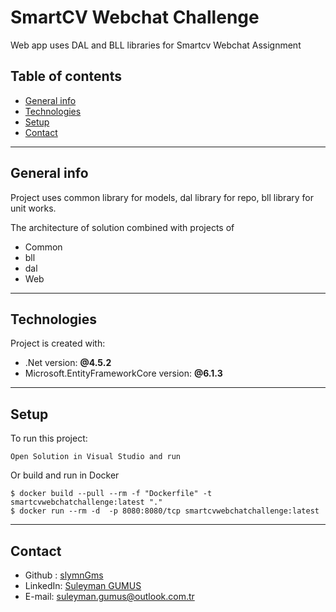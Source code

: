 # SmartCV Webchat Challenge 
Web app uses DAL and BLL libraries for Smartcv Webchat Assignment

## Table of contents
* [General info](#general-info)
* [Technologies](#technologies)
* [Setup](#setup)
* [Contact](#contact)
----------
## General info
Project uses common library for models, dal library for repo, bll library for unit works.


The architecture of solution combined with projects of 
* Common
* bll
* dal
* Web 

----------	
## Technologies
Project is created with:
* .Net version: **@4.5.2**
* Microsoft.EntityFrameworkCore version: **@6.1.3**

----------
## Setup
To run this project:

```
Open Solution in Visual Studio and run
```


Or build and run in Docker
```
$ docker build --pull --rm -f "Dockerfile" -t smartcvwebchatchallenge:latest "." 
$ docker run --rm -d  -p 8080:8080/tcp smartcvwebchatchallenge:latest
```

----------
## Contact
* Github : [slymnGms](https://github.com/slymnGms)
* LinkedIn: [Suleyman GUMUS](www.linkedin.com/in/sulaiman-gms)
* E-mail: [suleyman.gumus@outlook.com.tr](mailto:suleyman_gumus@outlook.com.tr)
